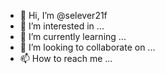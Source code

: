 - 👋 Hi, I’m @selever21f
- 👀 I’m interested in ...
- 🌱 I’m currently learning ...
- 💞️ I’m looking to collaborate on ...
- 📫 How to reach me ...

<!---
selever21f/selever21f is a ✨ special ✨ repository because its `README.md` (this file) appears on your GitHub profile.
You can click the Preview link to take a look at your changes.
--->
